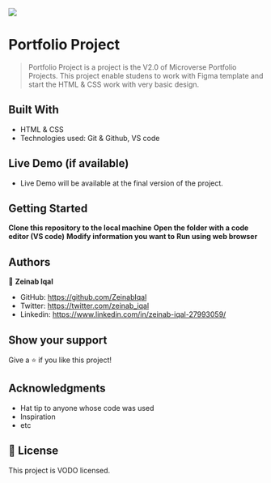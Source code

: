 ![](https://img.shields.io/badge/Microverse-blueviolet)

# Portfolio Project

> Portfolio Project is a project is the V2.0 of Microverse Portfolio Projects. This project enable studens to work with Figma template and start the HTML & CSS work with very basic design. 

## Built With

- HTML & CSS
- Technologies used: Git & Github, VS code

## Live Demo (if available)
- Live Demo will be available at the final version of the project. 


## Getting Started

**Clone this repository to the local machine**
**Open the folder with a code editor (VS code)**
**Modify information you want to**
**Run using web browser**

## Authors

👤 **Zeinab Iqal**

- GitHub:  https://github.com/ZeinabIqal
- Twitter: https://twitter.com/zeinab_iqal
- Linkedin: https://www.linkedin.com/in/zeinab-iqal-27993059/


## Show your support
Give a ⭐️ if you like this project!

## Acknowledgments

- Hat tip to anyone whose code was used
- Inspiration
- etc

## 📝 License

This project is VODO licensed.
